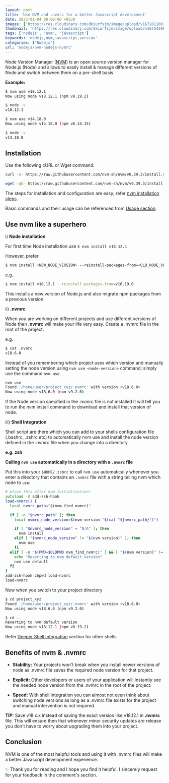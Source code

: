 ```yaml
---
layout: post
title: 'Use NVM and .nvmrc for a better Javascript development'
date: 2023-01-04 00:00:00 +0530
images: ['https://res.cloudinary.com/dkiurfsjm/image/upload/v1672811003/nvm_gyddwb.png']
thumbnail: 'https://res.cloudinary.com/dkiurfsjm/image/upload/v1675429691/NodeJS-Dark_fzh3cd.jpg'
tags: ['nodejs', 'nvm', 'javascript']
keywords: 'nodejs,nvm,javascript,version'
categories: ['Nodejs']
url: 'nodejs/nvm-nodejs-nvmrc'
---
```


Node Version Manager ([NVM](https://github.com/nvm-sh/nvm/blob/master/README.md)) is an open source version manager for Node.js (Node) and allows to easily install & manage different versions of Node and switch between them on a per-shell basis.

**Example:**

```sh
$ nvm use v18.12.1
Now using node v18.12.1 (npm v8.19.2)

$ node -v
v18.12.1

$ nvm use v14.18.0
Now using node v14.18.0 (npm v6.14.15)

$ node -v
v14.18.0
```

## Installation

Use the following cURL or Wget command:

```sh
curl -o- https://raw.githubusercontent.com/nvm-sh/nvm/v0.39.3/install.sh | bash
```
```sh
wget -qO- https://raw.githubusercontent.com/nvm-sh/nvm/v0.39.3/install.sh | bash
```

The steps for installation and configuration are easy; refer [nvm installation steps](https://github.com/nvm-sh/nvm/blob/master/README.md#installing-and-updating).

Basic commands and their usage can be referenced from [Usage section](https://github.com/nvm-sh/nvm/blob/master/README.md#usage-1).

## Use nvm like a superhero

i) **Node installation**

For first time Node installation use `$ nvm install v18.12.1`

However, prefer 

```sh
$ nvm install <NEW_NODE_VERSION> --reinstall-packages-from=<OLD_NODE_VERSION>
```

e.g.

```sh
$ nvm install v18.12.1 --reinstall-packages-from=v16.19.0
```

This installs a new version of Node.js and also migrate npm packages from a previous version.

ii) **.nvmrc**

When you are working on different projects and use different versions of Node then **.nvmrc** will make your life very easy. Create a .nvmrc file in the root of the project. 

e.g.

```sh
$ cat .nvmrc
v18.6.0
```

Instead of you remembering which project uses which version and manually setting the node version using `nvm use <node-version>` command; simply use the command `nvm use`

```sh
nvm use
Found '/home/user/project_xyz/.nvmrc' with version <v18.6.0>
Now using node v18.6.0 (npm v9.2.0)
```

If the Node version specified in the .nvmrc file is not installed it will tell you to run the nvm install command to download and install that version of node.

iii) **Shell Integration**

Shell script are there which you can add to your shells configuration file (.bashrc, .zshrc etc) to automatically nvm use and install the node version defined in the .nvmrc file when you change into a directory.

**e.g. zsh**

**Calling `nvm use` automatically in a directory with a `.nvmrc` file**

Put this into your `$HOME/.zshrc` to call `nvm use` automatically whenever you enter a directory that contains an
`.nvmrc` file with a string telling nvm which node to `use`:

```zsh
# place this after nvm initialization!
autoload -U add-zsh-hook
load-nvmrc() {
  local nvmrc_path="$(nvm_find_nvmrc)"

  if [ -n "$nvmrc_path" ]; then
    local nvmrc_node_version=$(nvm version "$(cat "${nvmrc_path}")")

    if [ "$nvmrc_node_version" = "N/A" ]; then
      nvm install
    elif [ "$nvmrc_node_version" != "$(nvm version)" ]; then
      nvm use
    fi
  elif [ -n "$(PWD=$OLDPWD nvm_find_nvmrc)" ] && [ "$(nvm version)" != "$(nvm version default)" ]; then
    echo "Reverting to nvm default version"
    nvm use default
  fi
}
add-zsh-hook chpwd load-nvmrc
load-nvmrc
```

Now when you switch to your project directory

```sh
$ cd project_xyz
Found '/home/user/project_xyz/.nvmrc' with version <v18.6.0>
Now using node v18.6.0 (npm v9.2.0)

$ cd ..
Reverting to nvm default version
Now using node v18.12.1 (npm v8.19.2)
```

Refer [Deeper Shell Integration](https://github.com/nvm-sh/nvm/blob/master/README.md#deeper-shell-integration) section for other shells

## Benefits of nvm & .nvmrc

- **Stability:** Your projects won't break when you install newer versions of node as .nvmrc file saves the required node version for that project.

- **Explicit:** Other developers or users of your application will instantly see the needed node version from the .nvmrc in the root of the project.

- **Speed:** With shell integration you can almost not even think about switching node versions as long as a .nvmrc file exists for the project and manual intervention is not required.

**TIP:**
Save v18.x.x instead of saving the exact version like v18.12.1 in **.nvmrc** file. This will ensure then that whenever minor security updates are release you don't have to worry about upgrading them into your project.

## Conclusion

NVM is one of the most helpful tools and using it with .nvmrc files will make a better Javascript development experience.

✨ Thank you for reading and I hope you find it helpful. I sincerely request for your feedback in the comment's section.